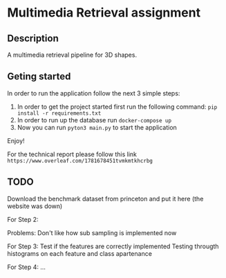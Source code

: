 <!--
 Copyright 2022 Cristian Grosu
 
 Licensed under the Apache License, Version 2.0 (the "License");
 you may not use this file except in compliance with the License.
 You may obtain a copy of the License at
 
     http://www.apache.org/licenses/LICENSE-2.0
 
 Unless required by applicable law or agreed to in writing, software
 distributed under the License is distributed on an "AS IS" BASIS,
 WITHOUT WARRANTIES OR CONDITIONS OF ANY KIND, either express or implied.
 See the License for the specific language governing permissions and
 limitations under the License.
-->

# Multimedia Retrieval assignment

## Description

A multimedia retrieval pipeline for 3D shapes.

## Geting started

In order to run the application follow the next 3 simple steps:

1) In order to get the project started first run the following command: `pip install -r requirements.txt`
2) In order to run up the database run `docker-compose up`
3) Now you can run `pyton3 main.py` to start the application

Enjoy!

For the technical report please follow this link `https://www.overleaf.com/1781678451tvmkmtkhcrbg`

## TODO

Download the benchmark dataset from princeton and put it here (the website was down)

For Step 2:

Problems:
    Don't like how sub sampling is implemented now

For Step 3:
    Test if the features are correctly implemented
    Testing througth histograms on each feature and class apartenance

For Step 4:
    ...
